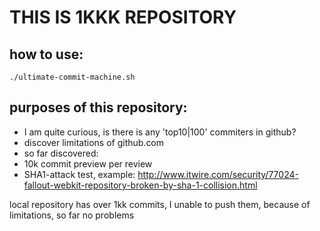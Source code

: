 # THIS IS 1KKK REPOSITORY

## how to use:
```
./ultimate-commit-machine.sh
```

## purposes of this repository:
 * I am quite curious, is there is any 'top10|100' commiters in github?
 * discover limitations of github.com
  * so far discovered:
   * 10k commit preview per review
 * SHA1-attack test, example: http://www.itwire.com/security/77024-fallout-webkit-repository-broken-by-sha-1-collision.html
 
 
 local repository has over 1kk commits, I unable to push them, because of limitations, so far no problems


